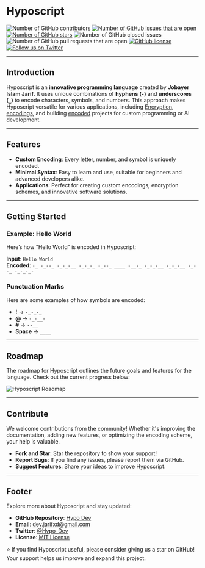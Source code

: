 # **Hyposcript**

![Number of GitHub contributors](https://img.shields.io/github/contributors/HypoDev/Hyposcript)  [![Number of GitHub issues that are open](https://img.shields.io/github/issues/HypoDev/Hyposcript)](https://github.com/HypoDev/Hyposcript/issues)  [![Number of GitHub stars](https://img.shields.io/github/stars/HypoDev/Hyposcript)](https://github.com/HypoDev/Hyposcript/stargazers)  ![Number of GitHub closed issues](https://img.shields.io/github/issues-closed/HypoDev/Hyposcript)  ![Number of GitHub pull requests that are open](https://img.shields.io/github/issues-pr-raw/HypoDev/Hyposcript)  [![GitHub license](https://img.shields.io/github/license/HypoDev/Hyposcript)](https://github.com/HypoDev/Hyposcript/blob/main/LICENSE)  [![Follow us on Twitter](https://img.shields.io/twitter/follow/Hypo_Dev?style=social)](https://twitter.com/Hypo_Dev)

---

## **Introduction**

Hyposcript is an **innovative programming language** created by **Jobayer Islam Jarif**. It uses unique combinations of **hyphens (`-`)** and **underscores (`_`)** to encode characters, symbols, and numbers. This approach makes Hyposcript versatile for various applications, including [Encryption](https://drive.google.com/file/d/10ynGF9Qok6Nxwu_RfLXhrGVKjgt-UjWa/edit?disco=AAABai8HYh8), [encodings](https://drive.google.com/file/d/10ynGF9Qok6Nxwu_RfLXhrGVKjgt-UjWa/edit?disco=AAABai8HYhw), and building [encoded](https://drive.google.com/file/d/10ynGF9Qok6Nxwu_RfLXhrGVKjgt-UjWa/edit?disco=AAABai8HYhw) projects for custom programming or AI development.

---

## **Features**

- **Custom Encoding**: Every letter, number, and symbol is uniquely encoded.
- **Minimal Syntax**: Easy to learn and use, suitable for beginners and advanced developers alike.
- **Applications**: Perfect for creating custom encodings, encryption schemes, and innovative software solutions.

---

## **Getting Started**

### Example: Hello World
Here’s how "Hello World" is encoded in Hyposcript:

**Input**: `Hello World`  
**Encoded**: `-_ -_--_ -_-_-__ -_-_-_ -_--_ ____ -__-_ -_-_-__ -_-_-__ -_--_ -_-_-_-`

### Punctuation Marks
Here are some examples of how symbols are encoded:  
- **!** → `-_-_-_`  
- **@** → `-_-__-`  
- **#** → `--__`  
- **Space** → `____`

---

## **Roadmap**

The roadmap for Hyposcript outlines the future goals and features for the language. Check out the current progress below:

![Hyposcript Roadmap](https://drive.google.com/uc?id=10ynGF9Qok6Nxwu_RfLXhrGVKjgt-UjWa)

---

## **Contribute**

We welcome contributions from the community! Whether it's improving the documentation, adding new features, or optimizing the encoding scheme, your help is valuable.

- **Fork and Star**: Star the repository to show your support!
- **Report Bugs**: If you find any issues, please report them via GitHub.
- **Suggest Features**: Share your ideas to improve Hyposcript.

---

## **Footer**

Explore more about Hyposcript and stay updated:

- **GitHub Repository**: [Hypo Dev](https://github.com/HypoDev)  
- **Email**: [dev.jarifxd@gmail.com](mailto:dev.jarifxd@gmail.com)  
- **Twitter**: [@Hypo_Dev](https://twitter.com/Hypo_Dev)  
- **License**: [MIT License](https://github.com/HypoDev/Hyposcript/blob/main/LICENSE)

:star: If you find Hyposcript useful, please consider giving us a star on GitHub! Your support helps us improve and expand this project.
